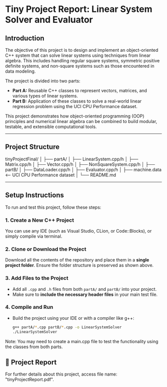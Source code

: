 # Tiny Project Report: Linear System Solver and Evaluator

## Introduction

The objective of this project is to design and implement an object-oriented C++ system that can solve linear systems using techniques from linear algebra. This includes handling regular square systems, symmetric positive definite systems, and non-square systems such as those encountered in data modeling.

The project is divided into two parts:

- **Part A:** Reusable C++ classes to represent vectors, matrices, and various types of linear systems.
- **Part B:** Application of these classes to solve a real-world linear regression problem using the UCI CPU Performance dataset.

This project demonstrates how object-oriented programming (OOP) principles and numerical linear algebra can be combined to build modular, testable, and extensible computational tools.

---

## Project Structure
tinyProjectFinal/
│
├── partA/
│ ├── LinearSystem.cpp/h
│ ├── Matrix.cpp/h
│ ├── Vector.cpp/h
│ ├── NonSquareSystem.cpp/h
│
├── partB/
│ ├── DataLoader.cpp/h
│ ├── Evaluator.cpp/h
│ ├── machine.data <-- UCI CPU Performance dataset
│
└── README.md

---

## Setup Instructions

To run and test this project, follow these steps:

### 1. Create a New C++ Project

You can use any IDE (such as Visual Studio, CLion, or Code::Blocks), or simply compile via terminal.

### 2. Clone or Download the Project

Download all the contents of the repository and place them in a **single project folder**. Ensure the folder structure is preserved as shown above.

### 3. Add Files to the Project

- Add all `.cpp` and `.h` files from both `partA/` and `partB/` into your project.
- Make sure to **include the necessary header files** in your main test file.

### 4. Compile and Run

- Build the project using your IDE or with a compiler like g++:
  ```bash
  g++ partA/*.cpp partB/*.cpp -o LinearSystemSolver
  ./LinearSystemSolver

Note: You may need to create a main.cpp file to test the functionality using the classes from both parts.

## 📄 Project Report

For further details about this project, access file name: "tinyProjectReport.pdf".
